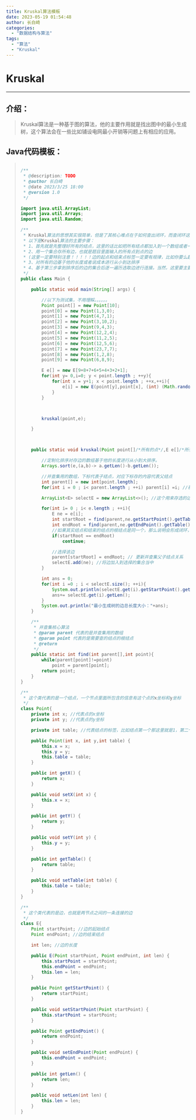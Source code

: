 ```yaml
---
title: Kruskal算法模板
date: 2023-05-19 01:54:48
author: 长白崎
categories:
  - "数据结构与算法"
tags:
  - "算法"
  - "Kruskal"
---
```




# Kruskal

---

## 介绍：

> Kruskal算法是一种基于图的算法，他的主要作用就是找出图中的最小生成树，这个算法会在一些比如铺设电网最小开销等问题上有相应的应用。

## Java代码模板：

> ```java
> 
> /**
>  * @description: TODO
>  * @author 长白崎
>  * @date 2023/3/25 18:00
>  * @version 1.0
>  */
> 
> import java.util.ArrayList;
> import java.util.Arrays;
> import java.util.Random;
> 
> /**
>  * Kruskal算法的思想其实很简单，但是了其核心难点在于如何查出闭环，而查闭环这一步骤需要用到一个算法，那就是并查集算法，如果还没有了解过并查集算法的同学可以先去了解一下
>  * 以下是Kruskal算法的主要步骤：
>  * 1、首先就是先整理好所有的结点，这里的话比如把所有结点都加入到一个数组或者一个集合里面,但是这里一定要注意，那就是数组或集合对应的下标一定要对应相应的Point类里面的table标签值，不然会出问题。
>  * 2、用一个集合存所有边，也就是题目里面输入的所有点到点的边
>  * (这里一定要特别注意！！！！！边的起点和结束点标签一定要有规律，比如你要么起始结点的标签比结束标签的结点大，要么小，千万别搞混了)
>  * 3、对所有的边基于他的长度或者说成本进行从小到达排序
>  * 4、基于第三步拿到排序后的边的集合后逐一遍历选取边进行连接。当然，这里要主要在进行连接的同时要先检验所选边是否会形成回路，这里就要用到并查集算法了
>  */
> public class Main {
> 
>     public static void main(String[] args) {
> 
>         //以下为测试集，不用理睬。。。。。。
>         Point point[] = new Point[10];
>         point[0] = new Point(1,3,0);
>         point[1] = new Point(4,7,1);
>         point[2] = new Point(3,10,2);
>         point[3] = new Point(9,4,3);
>         point[4] = new Point(12,2,4);
>         point[5] = new Point(11,2,5);
>         point[6] = new Point(12,5,6);
>         point[7] = new Point(23,7,7);
>         point[8] = new Point(1,2,8);
>         point[9] = new Point(6,8,9);
> 
>         E e[] = new E[9+8+7+6+5+4+3+2+1];
>         for(int y= 0,i=0; y < point.length ; ++y){
>             for(int x = y+1; x < point.length ; ++x,++i){
>                 e[i] = new E(point[y],point[x], (int) (Math.random()*100+1));
>             }
>         }
> 
> 
> 
>         kruskal(point,e);
> 
>     }
> 
> 
> 
>     public static void kruskal(Point point[]/*所有的点*/,E e[]/*所有的边*/){
> 
>         //定制化排序对存边的数组基于他的长度进行从小到大排序。
>         Arrays.sort(e,(a,b)-> a.getLen()-b.getLen());
> 
>         //并查集用的数组，下标代表子结点，对应下标存的内容代表父结点
>         int parent[] = new int[point.length];
>         for(int i = 0 ; i< parent.length ; ++i) parent[i] =i; //初始化并查集的数组
> 
>         ArrayList<E> selectE = new ArrayList<>(); //这个用来存选的边
> 
>         for(int i= 0 ; i< e.length ; ++i){
>             E ne = e[i];
>             int startRoot = find(parent,ne.getStartPoint().getTable()); //查询起始结点的根结点
>             int endRoot = find(parent,ne.getEndPoint().getTable()); //查询结束结点的根结点
>             //如果其实结点和结束的结点的根结点是同一个，那么说明会形成闭环，那就不选这条边
>             if(startRoot == endRoot)
>                 continue;
> 
>             //选择该边
>             parent[startRoot] = endRoot; // 更新并查集父子结点关系
>             selectE.add(ne); //将边加入到选择的集合当中
>         }
> 
>         int ans = 0;
>         for(int i =0 ; i < selectE.size(); ++i){
>             System.out.println(selectE.get(i).getStartPoint().getTable()+"——"+selectE.get(i).getEndPoint().getTable());
>             ans+= selectE.get(i).getLen();
>         }
>         System.out.println("最小生成树的边总长度大小："+ans);
>     }
> 
>     /**
>      * 并查集核心算法
>      * @param parent 代表的是并查集用的数组
>      * @param point 代表的是需要查的结点的根结点
>      * @return
>      */
>     public static int find(int parent[],int point){
>         while(parent[point]!=point)
>             point = parent[point];
>         return point;
>     }
> }
> 
> /**
>  * 这个类代表的是一个结点，一个节点里面所包含的信息有这个点的x坐标和y坐标
>  */
> class Point{
>     private int x; //代表点的x坐标
>     private int y; //代表点的y坐标
> 
>     private int table; //代表结点的标签，比如结点第一个那这里就是1，第二个结点那么就是2
> 
>     public Point(int x, int y,int table) {
>         this.x = x;
>         this.y = y;
>         this.table = table;
>     }
> 
>     public int getX() {
>         return x;
>     }
> 
>     public void setX(int x) {
>         this.x = x;
>     }
> 
>     public int getY() {
>         return y;
>     }
> 
>     public void setY(int y) {
>         this.y = y;
>     }
> 
>     public int getTable() {
>         return table;
>     }
> 
>     public void setTable(int table) {
>         this.table = table;
>     }
> }
> 
> /**
>  * 这个类代表的是边，也就是两节点之间的一条连接的边
>  */
> class E{
>     Point startPoint; //边的起始结点
>     Point endPoint; //边的结束结点
> 
>     int len; //边的长度
> 
>     public E(Point startPoint, Point endPoint, int len) {
>         this.startPoint = startPoint;
>         this.endPoint = endPoint;
>         this.len = len;
>     }
> 
>     public Point getStartPoint() {
>         return startPoint;
>     }
> 
>     public void setStartPoint(Point startPoint) {
>         this.startPoint = startPoint;
>     }
> 
>     public Point getEndPoint() {
>         return endPoint;
>     }
> 
>     public void setEndPoint(Point endPoint) {
>         this.endPoint = endPoint;
>     }
> 
>     public int getLen() {
>         return len;
>     }
> 
>     public void setLen(int len) {
>         this.len = len;
>     }
> }
> ```